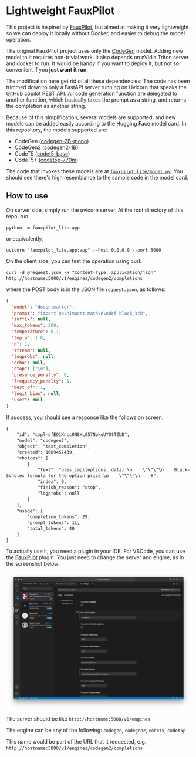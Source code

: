 # Lightweight FauxPilot

This project is inspired by
[FauxPilot](https://github.com/fauxpilot/fauxpilot), but aimed at making it
very lightweight so we can deploy it locally without Docker, and easier to
debug the model operation.

The original FauxPilot project uses only the
[CodeGen](https://huggingface.co/Salesforce/codegen-2B-mono) model. Adding new
model to it requires non-trivial work. It also depends on nVidia Triton server
and docker to run. It would be handy if you want to deploy it, but not so
convenient if you **just want it run**.

The modification here get rid of all these dependencies: The code has been
trimmed down to only a FastAPI server running on Uvicorn that speaks the GitHub
copilot REST API. All code generation function are delegated to another
function, which basically takes the prompt as a string, and returns the
completion as another string.

Because of this simplification, several models are supported, and new models
can be added easily according to the Hugging Face model card. In this
repository, the models supported are:

- CodeGen ([codegen-2B-mono](https://huggingface.co/Salesforce/codegen-2B-mono))
- CodeGen2 ([codegen2-1B](https://huggingface.co/Salesforce/codegen2-1B))
- CodeT5 ([codet5-base](https://huggingface.co/Salesforce/codet5-base))
- CodeT5+ ([codet5p-770m](https://huggingface.co/Salesforce/codet5p-770m))

The code that invokes these models are at [`fauxpilot_lite/model.py`](https://github.com/righthandabacus/fauxpilot_lite/blob/master/fauxpilot_lite/model.py). You should
see there's high resemblance to the sample code in the model card.

## How to use

On server side, simply run the uvicorn server. At the root directory of this repo, run

    python -m fauxpilot_lite.app

or equivalently,

    uvicorn "fauxpilot_lite.app:app" --host 0.0.0.0 --port 5000

On the client side, you can test the operation using curl:

    curl -d @request.json -H "Content-Type: application/json" http://hostname:5000/v1/engines/codegen2/completions

where the POST body is in the JSON file `request.json`, as follows:

```json
{
  "model": "doesntmatter",
  "prompt": "import os\nimport math\n\ndef black_sch",
  "suffix": null,
  "max_tokens": 200,
  "temperature": 0.1,
  "top_p": 1.0,
  "n": 1,
  "stream": null,
  "logprobs": null,
  "echo": null,
  "stop": ["\n"],
  "presence_penalty": 0,
  "frequency_penalty": 1,
  "best_of": 1,
  "logit_bias": null,
  "user": null
}
```

If success, you should see a response like the follows on screen:

```
{
    "id": "cmpl-dfEO1KnccON8HLG57NpkqUYOtTZbD",
    "model": "codegen2",
    "object": "text_completion",
    "created": 1689457439,
    "choices": [
        {
            "text": "oles_impl(options, data):\n    \"\"\"\n    Black-Scholes formula for the option price.\n    \"\"\"\n    #",
            "index": 0,
            "finish_reason": "stop",
            "logprobs": null
        }
    ],
    "usage": {
        "completion_tokens": 29,
        "prompt_tokens": 11,
        "total_tokens": 40
    }
}
```

To actually use it, you need a plugin in your IDE. For VSCode, you can use the
[FauxPilot](https://marketplace.visualstudio.com/items?itemName=Venthe.fauxpilot)
plugin. You just need to change the server and engine, as in the screenshot
below:

![](img/fauxpilot_config.png)

The server should be like `http://hostname:5000/v1/engines`

The engine can be any of the following: `codegen`, `codegen2`, `codet5`, `codet5p`

This name would be part of the URL that it requested, e.g., `http://hostname:5000/v1/engines/codegen2/completions`
